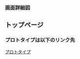 ### 画面詳細図
## トップページ
### プロトタイプは以下のリンク先
[プロトタイプ](https://www.figma.com/file/zbdxS2v0jcXyiRmBrhfo8B/%E8%A9%B3%E7%B4%B0%E8%A8%AD%E8%A8%88?node-id=4%3A8)
